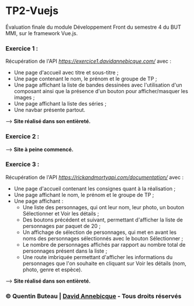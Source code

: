 # TP2-Vuejs

Évaluation finale du module Développement Front du semestre 4 du BUT MMI, sur le framework Vue.js.

### Exercice 1 :
Récupération de l'API *https://exercice1.davidannebicque.com/* avec :
* Une page d'accueil avec titre et sous-titre ;
* Une page contenant le nom, le prénom et le groupe de TP ;
* Une page affichant la liste de bandes dessinées avec l'utilisation d'un composant ainsi que la présence d'un bouton pour afficher/masquer les images ;
* Une page affichant la liste des séries ;
* Une navbar présente partout.

--> **Site réalisé dans son entièreté.**

### Exercice 2 :
--> **Site à peine commencé.**

### Exercice 3 :
Récupération de l'API *https://rickandmortyapi.com/documentation/* avec :
* Une page d'accueil contenant les consignes quant à la réalisation ;
* Une page affichant le nom, le prénom et le groupe de TP ;
* Une page affichant :
  * Une liste des personnages, qui ont leur nom, leur photo, un bouton Sélectionner et Voir les détails ;
  * Des boutons précédent et suivant, permettant d'afficher la liste de personnages par paquet de 20 ;
  * Un affichage de sélection de personnages, qui met en avant les noms des personnages sélectionnés avec le bouton Sélectionner ;
  * Le nombre de personnages affichés par rapport au nombre total de personnages présent dans la liste ;
  * Une route imbriquée permettant d'afficher les informations du personnages que l'on souhaite en cliquant sur Voir les détails (nom, photo, genre et espèce).

--> **Site réalisé dans son entièreté.**


 ### &copy; Quentin Buteau | [David Annebicque](https://github.com/Dannebicque) - Tous droits réservés
